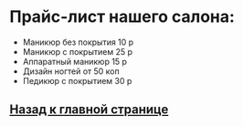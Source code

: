 # Прайс-лист нашего салона:
- Маникюр без покрытия 10 р
- Маникюр с покрытием 25 р
- Аппаратный маникюр 15 р
- Дизайн ногтей от 50 коп
- Педикюр с покрытием 30 р
## [Назад к главной странице](https://valeriamoroz.github.io/Blackberry/)
